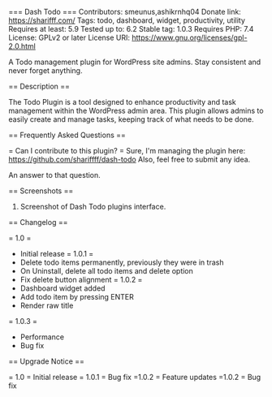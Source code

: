 === Dash Todo ===
Contributors: smeunus,ashikrnhq04
Donate link: https://sharifff.com/
Tags: todo, dashboard, widget, productivity, utility
Requires at least: 5.9
Tested up to: 6.2
Stable tag: 1.0.3
Requires PHP: 7.4
License: GPLv2 or later
License URI: https://www.gnu.org/licenses/gpl-2.0.html

A Todo management plugin for WordPress site admins. Stay consistent and never forget anything.

== Description ==

The Todo Plugin is a tool designed to enhance productivity and task management within the WordPress admin area. This plugin allows admins to easily create and manage tasks, keeping track of what needs to be done.

== Frequently Asked Questions ==

= Can I contribute to this plugin? =
Sure, I'm managing the plugin here: https://github.com/shariffff/dash-todo
Also, feel free to submit any idea.

An answer to that question.

== Screenshots ==

1. Screenshot of Dash Todo plugins interface.

== Changelog ==

= 1.0 =

- Initial release
  = 1.0.1 =
- Delete todo items permanently, previously they were in trash
- On Uninstall, delete all todo items and delete option
- Fix delete button alignment
  = 1.0.2 =
- Dashboard widget added
- Add todo item by pressing ENTER
- Render raw title

= 1.0.3 =

- Performance
- Bug fix

== Upgrade Notice ==

= 1.0 =
Initial release
= 1.0.1 =
Bug fix
=1.0.2 =
Feature updates
=1.0.2 =
Bug fix
